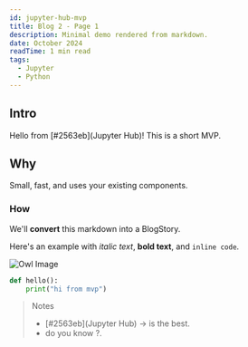 ```yaml
---
id: jupyter-hub-mvp
title: Blog 2 - Page 1
description: Minimal demo rendered from markdown.
date: October 2024
readTime: 1 min read
tags:
  - Jupyter
  - Python
---
```


## Intro

Hello from [#2563eb](Jupyter Hub)! This is a short MVP.

## Why

Small, fast, and uses your existing components.

### How

We'll **convert** this markdown into a BlogStory.

Here's an example with *italic text*, **bold text**, and `inline code`.

![Owl Image](/blog/home-workstation/owl.png)

```python:hello.py
def hello():
    print("hi from mvp")
```

> Notes  
> - [#2563eb](Jupyter Hub) → is the best.  
> - do you know ?.
